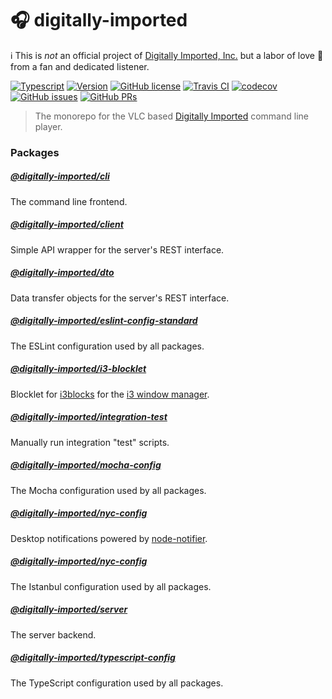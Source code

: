 # :headphones: digitally-imported

 :information_source: This is *not* an official project of [Digitally Imported, Inc.](https://www.di.fm/) but a labor of love  :gift_heart: from a fan and dedicated listener.
 
[![Typescript](https://img.shields.io/badge/%3C%2F%3E-TypeScript-blue.svg?style=flat-square)](https://www.typescriptlang.org/)
[![Version](https://img.shields.io/github/package-json/v/pigulla/di?style=flat-square)](https://www.npmjs.com/search?q=%40digitally-imported)
[![GitHub license](https://img.shields.io/github/license/pigulla/di?style=flat-square)](https://github.com/pigulla/di/blob/master/LICENSE)
[![Travis CI](https://img.shields.io/travis/com/pigulla/di/master?style=flat-square)](https://travis-ci.com/pigulla/di)
[![codecov](https://codecov.io/gh/pigulla/di/branch/master/graph/badge.svg)](https://codecov.io/gh/pigulla/di)
[![GitHub issues](https://img.shields.io/github/issues/pigulla/di?style=flat-square)](https://github.com/pigulla/di/issues)
[![GitHub PRs](https://img.shields.io/github/issues-pr/pigulla/di?style=flat-square)](https://github.com/pigulla/di/pulls)

> The monorepo for the VLC based [Digitally Imported](https://www.di.fm/) command line player.

### Packages

##### [@digitally-imported/cli](packages/cli)
The command line frontend.

##### [@digitally-imported/client](packages/client)
Simple API wrapper for the server's REST interface.

##### [@digitally-imported/dto](packages/dto)
Data transfer objects for the server's REST interface.

##### [@digitally-imported/eslint-config-standard](packages/eslint-config-standard)
The ESLint configuration used by all packages.

##### [@digitally-imported/i3-blocklet](packages/i3-blocklet)
Blocklet for [i3blocks](https://github.com/vivien/i3blocks) for the [i3 window manager](https://i3wm.org/).

##### [@digitally-imported/integration-test](packages/integration-test)
Manually run integration "test" scripts.

##### [@digitally-imported/mocha-config](packages/mocha-config)
The Mocha configuration used by all packages.

##### [@digitally-imported/nyc-config](packages/notifier)
Desktop notifications powered by [node-notifier](https://github.com/mikaelbr/node-notifier).

##### [@digitally-imported/nyc-config](packages/nyc-config)
The Istanbul configuration used by all packages.

##### [@digitally-imported/server](packages/server)
The server backend.

##### [@digitally-imported/typescript-config](packages/typescript-config)
The TypeScript configuration used by all packages.
